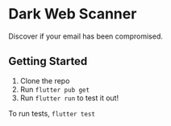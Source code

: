 # Dark Web Scanner

Discover if your email has been compromised.

## Getting Started

1. Clone the repo
2. Run `flutter pub get`
3. Run `flutter run` to test it out!

To run tests, `flutter test`
